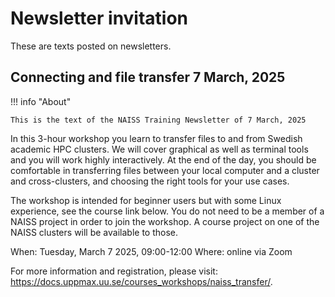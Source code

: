 # Newsletter invitation

These are texts posted on newsletters.

## Connecting and file transfer 7 March, 2025

!!! info "About"

    This is the text of the NAISS Training Newsletter of 7 March, 2025

In this 3-hour workshop you learn to transfer files to and from Swedish academic HPC clusters. We will cover graphical as well as terminal tools and you will work highly interactively. At the end of the day, you should be comfortable in transferring files between your local computer and a cluster and cross-clusters, and choosing the right tools for your use cases.

The workshop is intended for beginner users but with some Linux experience, see the course link below. You do not need to be a member of a NAISS project in order to join the workshop. A course project on one of the NAISS clusters will be available to those.

When: Tuesday, March 7 2025, 09:00-12:00
Where: online via Zoom

For more information and registration, please visit: <https://docs.uppmax.uu.se/courses_workshops/naiss_transfer/>.
